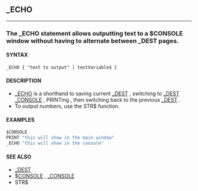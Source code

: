 ## _ECHO
---

### The _ECHO statement allows outputting text to a $CONSOLE window without having to alternate between _DEST pages.

#### SYNTAX

`_ECHO { "text to output" | textVariable$ }`

#### DESCRIPTION
* [_ECHO](./_ECHO.md) is a shorthand to saving current [_DEST](./_DEST.md) , switching to [_DEST](./_DEST.md) [_CONSOLE](./_CONSOLE.md) , PRINTing , then switching back to the previous [_DEST](./_DEST.md) .
* To output numbers, use the STR$ function.


#### EXAMPLES
```vb
$CONSOLE
PRINT "this will show in the main window"
_ECHO "this will show in the console"
```
  


#### SEE ALSO
* [_DEST](./_DEST.md)
* $[CONSOLE](./CONSOLE.md) , [_CONSOLE](./_CONSOLE.md)
* STR$
